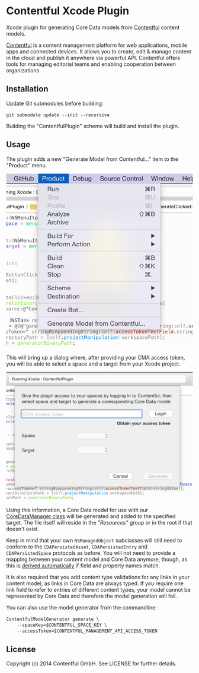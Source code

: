 # Contentful Xcode Plugin

Xcode plugin for generating Core Data models from [Contentful][1] content models.

[Contentful][1] is a content management platform for web applications, mobile apps and connected devices. It allows you to create, edit & manage content in the cloud and publish it anywhere via powerful API. Contentful offers tools for managing editorial teams and enabling cooperation between organizations.

## Installation

Update Git submodules before building:

```
git submodule update --init --recursive
```

Building the "ContentfulPlugin" scheme will build and install the plugin.

## Usage

The plugin adds a new "Generate Model from Contentful..." item to the "Product" menu.

![](Screenshots/menu.png)

This will bring up a dialog where, after providing your CMA access token, you will be able to select a space and a target from your Xcode project. 

![](Screenshots/dialog.png)

Using this information, a Core Data model for use with our [CoreDataManager class][3] will be generated and added to the specified target. The file itself will reside in the *"Resources"* group or in the root if that doesn't exist. 

Keep in mind that your own `NSManagedObject` subclasses will still need to conform to the `CDAPersistedAsset`, `CDAPersistedEntry` and `CDAPersistedSpace` protocols as before. You will not need to provide a mapping between your content model and Core Data anymore, though, as this is [derived automatically][4] if field and property names match.

It is also required that you add content type validations for any links in your content model, as links in Core Data are always typed. If you require one link field to refer to entries of different content types, your model cannot be represented by Core Data and therefore the model generation will fail.

You can also use the model generator from the commandline:

```
ContentfulModelGenerator generate \
	--spaceKey=$CONTENTFUL_SPACE_KEY \
	--accessToken=$CONTENTFUL_MANAGEMENT_API_ACCESS_TOKEN
```

## License

Copyright (c) 2014 Contentful GmbH. See LICENSE for further details.

[1]: https://www.contentful.com/
[3]: https://www.contentful.com/blog/2014/05/09/ios-content-synchronization/
[4]: https://github.com/contentful/contentful.objc/commit/b82c0f2a68095e28d0d127bd9d070b09daf9b9ed
